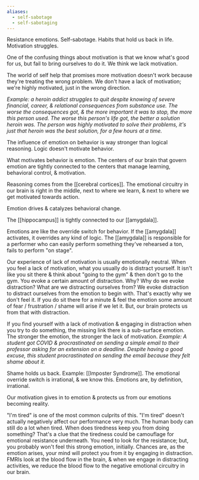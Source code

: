 ```yaml
---
aliases:
  - self-sabotage
  - self-sabotaging
---
```

Resistance emotions. Self-sabotage. Habits that hold us back in life. Motivation struggles.

One of the confusing things about motivation is that we know what's good for us, but fail to bring ourselves to do it. We think we lack motivation.

The world of self help that promises more motivation doesn't work because they're treating the wrong problem. We don't have a lack of motivation; we're highly motivated, just in the wrong direction.

*Example: a heroin addict struggles to quit despite knowing of severe financial, career, & relational consequences from substance use. The worse the consequences got, & the more important it was to stop, the more this person used.
The worse this person's life got, the better a solution heroin was. The person was highly motivated to solve their problems, it's just that heroin was the best solution, for a few hours at a time.*

The influence of emotion on behavior is way stronger than logical reasoning. Logic doesn't motivate behavior.

What motivates behavior is emotion. The centers of our brain that govern emotion are tightly connected to the centers that manage learning, behavioral control, & motivation.

Reasoning comes from the [[cerebral cortices]]. The emotional circuitry in our brain is right in the middle, next to where we learn, & next to where we get motivated towards action.

Emotion drives & catalyzes behavioral change.

The [[hippocampus]] is tightly connected to our [[amygdala]].

Emotions are like the override switch for behavior. If the [[amygdala]] activates, it overrides any kind of logic.
	The [[amygdala]] is responsible for a performer who can easily perform something they've rehearsed a ton, fails to perform "on stage".

Our experience of lack of motivation is usually emotionally neutral. When you feel a lack of motivation, what you usually do is distract yourself. It isn't like you sit there & think about "going to the gym" & then don't go to the gym. You evoke a certain amount of distraction. Why? Why do we evoke distraction? What are we distracting ourselves from? We evoke distraction to distract ourselves from the emotion to begin with. That's exactly why we don't feel it. If you do sit there for a minute & feel the emotion some amount of fear / frustration / shame will arise if we let it. But, our brain protects us from that with distraction.

If you find yourself with a lack of motivation & engaging in distraction when you try to do something, the missing link there is a sub-surface emotion. The stronger the emotion, the stronger the lack of motivation.
	*Example: A student got COVID & procrastinated on sending a simple email to their professor asking for an extension on a deadline. Despite having a good excuse, this student procrastinated on sending the email because they felt shame about it.*

Shame holds us back. Example: [[Imposter Syndrome]]. The emotional override switch is irrational, & we know this. Emotions are, by definition, irrational.

Our motivation gives in to emotion & protects us from our emotions becoming reality.

"I'm tired" is one of the most common culprits of this. "I'm tired" doesn't actually negatively affect our performance very much. The human body can still do a lot when tired. When does tiredness keep you from doing something? That's a clue that the tiredness could be camouflage for emotional resistance underneath. You need to look for the resistance; but, you probably won't feel this strong emotion, initially. Chances are, as the emotion arises, your mind will protect you from it by engaging in distraction. FMRIs look at the blood flow in the brain, & when we engage in distracting activities, we reduce the blood flow to the negative emotional circuitry in our brain.